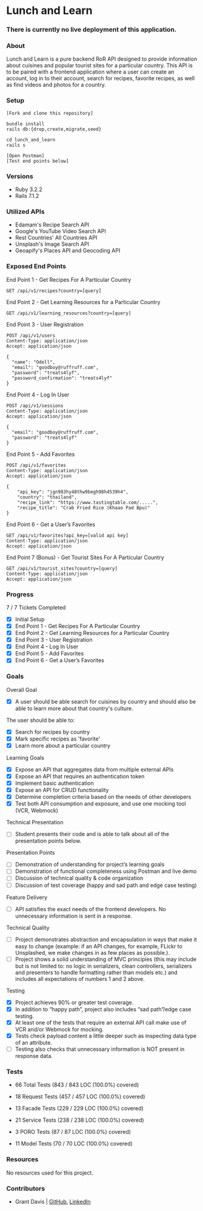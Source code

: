 # Lunch and Learn

### There is currently no live deployment of this application.

### About

Lunch and Learn is a pure backend RoR API designed to provide information about cuisines and popular tourist sites for a particular country. This API is to be paired with a frontend application where a user can create an account, log in to their account, search for recipes, favorite recipes, as well as find videos and photos for a country.

### Setup

```
[Fork and clone this repository]

bundle install
rails db:{drop,create,migrate,seed}

cd lunch_and_learn
rails s

[Open Postman]
[Test end points below]
```

### Versions

- Ruby 3.2.2
- Rails 7.1.2

### Utilized APIs

* Edamam's Recipe Search API
* Google's YouTube Video Search API
* Rest Countries' All Countries API
* Unsplash's Image Search API
* Geoapify's Places API and Geocoding API

### Exposed End Points

End Point 1 - Get Recipes For A Particular Country

```
GET /api/v1/recipes?country=[query]
```

End Point 2 - Get Learning Resources for a Particular Country

```
GET /api/v1/learning_resources?country=[query]
```

End Point 3 - User Registration

```
POST /api/v1/users
Content-Type: application/json
Accept: application/json

{
  "name": "Odell",
  "email": "goodboy@ruffruff.com",
  "password": "treats4lyf",
  "password_confirmation": "treats4lyf"
}
```

End Point 4 - Log In User

```
POST /api/v1/sessions
Content-Type: application/json
Accept: application/json

{
  "email": "goodboy@ruffruff.com",
  "password": "treats4lyf"
}
```

End Point 5 - Add Favorites

```
POST /api/v1/favorites
Content-Type: application/json
Accept: application/json

{
    "api_key": "jgn983hy48thw9begh98h4539h4",
    "country": "thailand",
    "recipe_link": "https://www.tastingtable.com/.....",
    "recipe_title": "Crab Fried Rice (Khaao Pad Bpu)"
}
```

End Point 6 - Get a User’s Favorites

```
GET /api/v1/favorites?api_key=[valid api key]
Content-Type: application/json
Accept: application/json
```

End Point 7 (Bonus) - Get Tourist Sites For A Particular Country

```
GET /api/v1/tourist_sites?country=[query]
Content-Type: application/json
Accept: application/json
```

### Progress

7 / 7 Tickets Completed

- [x] Initial Setup
- [x] End Point 1 - Get Recipes For A Particular Country
- [x] End Point 2 - Get Learning Resources for a Particular Country
- [x] End Point 3 - User Registration
- [x] End Point 4 - Log In User
- [x] End Point 5 - Add Favorites
- [x] End Point 6 - Get a User’s Favorites

### Goals

Overall Goal

- [x] A user should be able search for cuisines by country and should also be able to learn more about that country's culture.

The user should be able to:

- [x] Search for recipes by country
- [x] Mark specific recipes as 'favorite'
- [x] Learn more about a particular country

Learning Goals

- [x] Expose an API that aggregates data from multiple external APIs
- [x] Expose an API that requires an authentication token
- [x] Implement basic authentication
- [x] Expose an API for CRUD functionality
- [x] Determine completion criteria based on the needs of other developers
- [x] Test both API consumption and exposure, and use one mocking tool (VCR, Webmock)

Technical Presentation

- [ ] Student presents their code and is able to talk about all of the presentation points below.

Presentation Points

- [ ] Demonstration of understanding for project’s learning goals
- [ ] Demonstration of functional completeness using Postman and live demo
- [ ] Discussion of technical quality & code organization
- [ ] Discussion of test coverage (happy and sad path and edge case testing)

Feature Delivery

- [ ] API satisfies the exact needs of the frontend developers. No unnecessary information is sent in a response.

Technical Quality

- [ ] Project demonstrates abstraction and encapsulation in ways that make it easy to change (example: if an API changes, for example, FLickr to Unsplashed, we make changes in as few places as possible.).
- [ ] Project shows a solid understanding of MVC principles (this may include but is not limited to: no logic in serializers, clean controllers, serializers and presenters to handle formatting rather than models etc.) and includes all expectations of numbers 1 and 2 above.

Testing

- [x] Project achieves 90% or greater test coverage.
- [x] In addition to “happy path”, project also includes “sad path”/edge case testing.
- [x] At least one of the tests that require an external API call make use of VCR and/or Webmock for mocking.
- [x] Tests check payload content a little deeper such as inspecting data type of an attribute.
- [ ] Testing also checks that unnecessary information is NOT present in response data.

### Tests

* 66 Total Tests (843 / 843 LOC (100.0%) covered)

* 18 Request Tests (457 / 457 LOC (100.0%) covered)
* 13 Facade Tests (229 / 229 LOC (100.0%) covered)
* 21 Service Tests (238 / 238 LOC (100.0%) covered)
* 3 PORO Tests (87 / 87 LOC (100.0%) covered)
* 11 Model Tests (70 / 70 LOC (100.0%) covered)

### Resources

No resources used for this project.

### Contributors

* Grant Davis | [GitHub](https://github.com/grantdavis303), [LinkedIn](https://www.linkedin.com/in/grantdavis303/)